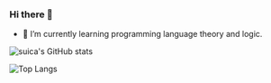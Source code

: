 ### Hi there 👋

- 🌱 I’m currently learning programming language theory and logic.

<!--
**suica/suica** is a ✨ _special_ ✨ repository because its `README.md` (this file) appears on your GitHub profile.

Here are some ideas to get you started:


- 👯 I’m looking to collaborate on ...
- 🤔 I’m looking for help with ...
- 💬 Ask me about ...
- 📫 How to reach me: ...
- 😄 Pronouns: they/them.
- ⚡ Fun fact: ...
-->

![suica's GitHub stats](https://github-readme-stats.vercel.app/api?username=suica&show_icons=true&theme=transparent)

![Top Langs](https://github-readme-stats.vercel.app/api/top-langs/?username=suica&layout=donut)

